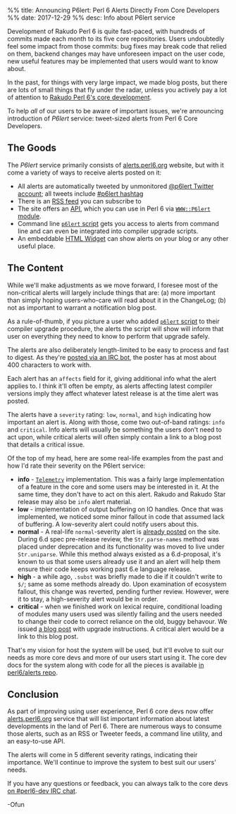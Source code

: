 %% title: Announcing P6lert: Perl 6 Alerts Directly From Core Developers
%% date: 2017-12-29
%% desc: Info about P6lert service

Development of Rakudo Perl 6 is quite fast-paced, with hundreds of
commits made each month to its five core repositories. Users undoubtedly feel
some impact from those commits: bug fixes may break code that relied on them,
backend changes may have unforeseen impact on the user code, new useful features
may be implemented that users would want to know about.

In the past, for things with very large impact, we made blog
posts, but there
are lots of small things that fly under the radar, unless you actively
pay a lot of attention to [Rakudo Perl 6's core
development](https://p6weekly.wordpress.com/).

To help *all* of our users to be aware of important issues, we're
announcing introduction of *P6lert* service: tweet-sized alerts from Perl 6 Core Developers.

## The Goods

The *P6lert* service primarily consists
of [alerts.perl6.org](https://alerts.perl6.org) website, but with it come
a variety of ways to receive alerts posted on it:

* All alerts are automatically tweeted by unmonitored [@p6lert Twitter
    account](https://twitter.com/p6lert); all tweets include [#p6lert
    hashtag](https://twitter.com/search?q=%23p6lert&src=typd)
* There is an [RSS feed](https://alerts.perl6.org/rss) you can subscribe to
* The site offers an [API](https://alerts.perl6.org/api), which you can use
    in Perl 6 via [`WWW::P6lert`
    module](https://modules.perl6.org/repo/WWW::P6lert).
* Command line [`p6lert` script](https://modules.perl6.org/repo/p6lert) gets
    you access to alerts from command line and can even be integrated into
    compiler upgrade scripts.
* An embeddable [HTML Widget](https://alerts.perl6.org/api#widget) can show
    alerts on your blog or any other useful place.

## The Content

While we'll make adjustments as we move forward, I foresee most of the non-critical alerts will largely include things that are: (a) more important
than simply hoping users-who-care will read about it in the ChangeLog; (b) not
as important to warrant a notification blog post.

As a rule-of-thumb, if you picture a user who added [`p6lert` script](https://modules.perl6.org/repo/p6lert) to their compiler upgrade
procedure, the alerts the script will show will inform that user on everything
they need to know to perform that upgrade safely.

The alerts are also deliberately length-limited to be easy to process
and fast to digest. As they're [posted via an IRC
bot](https://github.com/perl6/alerts#posting-alerts), the poster has at most
about 400 characters to work with.

Each alert has an `affects` field for it, giving additional info what the
alert applies to. I think it'll often be empty, as alerts affecting latest
compiler versions imply they affect whatever latest release is at the time
alert was posted.

The alerts have a `severity` rating: `low`, `normal`, and `high` indicating how
important an alert is. Along with those, come two out-of-band ratings: `info`
and `critical`. Info alerts will usually be something the users don't need
to act upon, while critical alerts will often simply contain a link to
a blog post that details a critical issue.

Of the top of my head, here are some real-life examples from the past and
how I'd rate their severity on the P6lert service:

* **info** - [`Telemetry`](https://docs.perl6.org/type/Telemetry)
    implementation. This was a fairly large implementation
    of a feature in the core and some users may be interested in it. At the same
    time, they don't have to act on this alert. Rakudo and Rakudo Star release
    may also be `info` alert material.
* **low** - implementation of output buffering on IO handles. Once that was
    implemented, we noticed some minor fallout in code that assumed lack of
    buffering. A low-severity alert could notify users about this.
* **normal** - A real-life `normal`-severity alert is [already
    posted](https://alerts.perl6.org/)
    on the site. During 6.d spec pre-release review, the `Str.parse-names`
    method was placed under deprecation and its functionality was moved to live
    under `Str.uniparse`. While this method always existed as a 6.d-proposal,
    it's known to us that some users already use it and an alert will help
    them ensure their code keeps working past 6.e language release.
* **high** - a while ago, `.subst` was briefly made to die if it couldn't
    write to `$/`; same as some methods already do. Upon examination of
    ecosystem fallout, this change was reverted, pending further review.
    However, were it to stay, a high-severity alert would be in order.
* **critical** - when we finished work on lexical require, conditional loading
    of modules many users used was silently failing and the users needed to
    change their code to correct reliance on the old, buggy behavour. We
    issued [a blog
    post](http://rakudo.org/2017/03/18/lexical-require-upgrade-info/) with
    upgrade instructions. A critical alert would be a link to this blog post.

That's my vision for host the system will be used, but it'll evolve to suit our
needs as more core devs and more of our users start using it. The core dev
docs for the system along with code for all the pieces is available
[in perl6/alerts repo](https://github.com/perl6/alerts#posting-alerts).

## Conclusion

As part of improving using user experience, Perl 6 core devs now offer
[alerts.perl6.org](https://alerts.perl6.org) service that will list important
information about latest developments in the land of Perl 6. There are numerous
ways to consume those alerts, such as an RSS or Tweeter feeds, a command line
utility, and an easy-to-use API.

The alerts will come in 5 different severity ratings, indicating their
importance. We'll continue to improve the system to best suit our users' needs.

If you have any questions or feedback, you can always talk to the core devs
[on #perl6-dev IRC chat](https://webchat.freenode.net/?channels=#perl6-dev).

-Ofun
